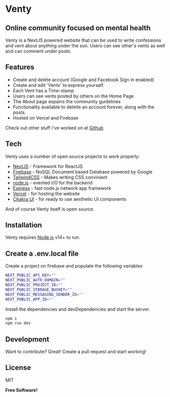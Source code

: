 # Venty
## Online community focused on mental health


Venty is a NextJS powered website that can be used to write confessions and vent about anything under the sun. Users can see other's vents as well and can comment under posts.



## Features

- Create and delete account (Google and Facebook Sign in enabled)
- Create and edit 'Vents' to express yourself.
- Each Vent has a Time-stamp
- Users can see vents posted by others on the Home Page 
- The About page expains the community guidelines
- Functionality available to delelte an account forever, along with the posts.
- Hosted on Vercel and Firebase

Check out other stuff i've worked on at [Github]



## Tech

Venty uses a number of open source projects to work properly:

- [NextJS] - Framework for ReactJS
- [Firebase] - NoSQL Document based Database powered by Google
- [TailwindCSS] - Makes writing CSS convinient
- [node.js] - evented I/O for the backend
- [Express] - fast node.js network app framework 
- [Vercel] - for hosting the website
- [Chakra UI] - for ready to use aesthetic UI components

And of course Venty itself is open source.

## Installation

Venty requires [Node.js](https://nodejs.org/) v14+ to run.
## Create a .env.local file
 Create a project on firebase and populate the following variables
 
```sh
NEXT_PUBLIC_API_KEY=""
NEXT_PUBLIC_AUTH_DOMAIN=""
NEXT_PUBLIC_PROJECT_ID=""
NEXT_PUBLIC_STORAGE_BUCKET=""
NEXT_PUBLIC_MESSAGING_SENDER_ID=""
NEXT_PUBLIC_APP_ID=""
```

Install the dependencies and devDependencies and start the server.

```sh
npm i
npm run dev
```

## Development

Want to contribute? Great!
Create a pull request and start working!



## License

MIT

**Free Software!**

[//]: # (These are reference links used in the body of this note and get stripped out when the markdown processor does its job. There is no need to format nicely because it shouldn't be seen. Thanks SO - http://stackoverflow.com/questions/4823468/store-comments-in-markdown-syntax)

   [GIthub]: <https://github.com/nikhilpujar23>
   [NextJS]: <https://nextjs.org/>
   [Firebase]: <https://firebase.google.com/>
   [TailwindCSS]: <https://tailwindcss.com/>
   [Vercel]: <https://vercel.com/dashboard>
   [Chakra UI]: <https://chakra-ui.com/>
   [node.js]: <http://nodejs.org>
   
   [express]: <http://expressjs.com>
 
